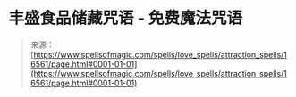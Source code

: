 <!--yml

category: 未分类

date: 2024-06-12 18:56:59

-->

# 丰盛食品储藏咒语 - 免费魔法咒语

> 来源：[https://www.spellsofmagic.com/spells/love_spells/attraction_spells/16561/page.html#0001-01-01](https://www.spellsofmagic.com/spells/love_spells/attraction_spells/16561/page.html#0001-01-01)
